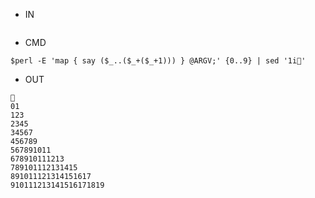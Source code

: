 - IN

```

```


- CMD

```
$perl -E 'map { say ($_..($_+($_+1))) } @ARGV;' {0..9} | sed '1i💩'
```


- OUT

```
💩
01
123
2345
34567
456789
567891011
678910111213
789101112131415
891011121314151617
910111213141516171819
```
